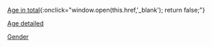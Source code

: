 [Age in total](https://chart-studio.plotly.com/~sabalunax/21.embed){:onclick="window.open(this.href,'_blank'); return false;"}

[Age detailed](https://chart-studio.plotly.com/~sabalunax/17.embed)

[Gender](https://chart-studio.plotly.com/~sabalunax/19.embed?link=hide&logo=false&modebar=false)






